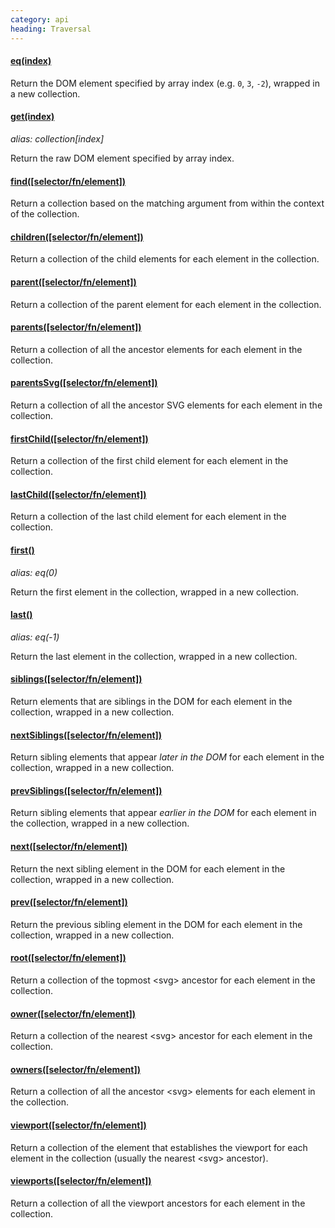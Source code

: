 ```yaml
--- 
category: api
heading: Traversal
---
```


#### [eq(index)](/api/eq/)

Return the DOM element specified by array index (e.g. `0`, `3`, `-2`), wrapped in a new collection.

#### [get(index)](/api/get/)
_alias: collection[index]_

Return the raw DOM element specified by array index.

#### [find([selector/fn/element])](/api/find/)

Return a collection based on the matching argument from within the context of the collection.

#### [children([selector/fn/element])](/api/children/)

Return a collection of the child elements for each element in the collection.

#### [parent([selector/fn/element])](/api/parent/)

Return a collection of the parent element for each element in the collection.

#### [parents([selector/fn/element])](/api/parents/)

Return a collection of all the ancestor elements for each element in the collection.

#### [parentsSvg([selector/fn/element])](/api/parentsSvg/)

Return a collection of all the ancestor SVG elements for each element in the collection.

#### [firstChild([selector/fn/element])](/api/firstChild/)

Return a collection of the first child element for each element in the collection.

#### [lastChild([selector/fn/element])](/api/lastChild/)

Return a collection of the last child element for each element in the collection.

#### [first()](/api/first/)
_alias: eq(0)_

Return the first element in the collection, wrapped in a new collection.

#### [last()](/api/last/)
_alias: eq(-1)_

Return the last element in the collection, wrapped in a new collection.

#### [siblings([selector/fn/element])](/api/siblings/)

Return elements that are siblings in the DOM for each element in the collection, wrapped in a new collection.

#### [nextSiblings([selector/fn/element])](/api/nextSiblings/)

Return sibling elements that appear _later in the DOM_ for each element in the collection, wrapped in a new collection.

#### [prevSiblings([selector/fn/element])](/api/prevSiblings/)

Return sibling elements that appear _earlier in the DOM_ for each element in the collection, wrapped in a new collection.

#### [next([selector/fn/element])](/api/next/)

Return the next sibling element in the DOM for each element in the collection, wrapped in a new collection.

#### [prev([selector/fn/element])](/api/prev/)

Return the previous sibling element in the DOM for each element in the collection, wrapped in a new collection.

#### [root([selector/fn/element])](/api/root/)

Return a collection of the topmost &lt;svg&gt; ancestor for each element in the collection.

#### [owner([selector/fn/element])](/api/owner/)

Return a collection of the nearest &lt;svg&gt; ancestor for each element in the collection.

#### [owners([selector/fn/element])](/api/owners/)

Return a collection of all the ancestor &lt;svg&gt; elements for each element in the collection.

#### [viewport([selector/fn/element])](/api/viewport/)

Return a collection of the element that establishes the viewport for each element in the collection (usually the nearest &lt;svg&gt; ancestor).

#### [viewports([selector/fn/element])](/api/viewports/)

Return a collection of all the viewport ancestors for each element in the collection.
